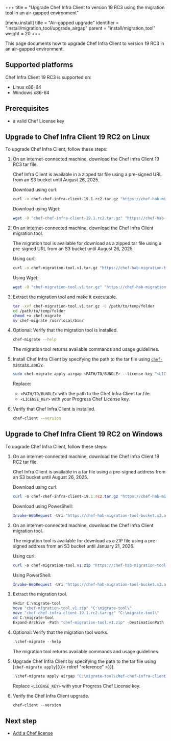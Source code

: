 +++
title = "Upgrade Chef Infra Client to version 19 RC3 using the migration tool in an air-gapped environment"

[menu.install]
title = "Air-gapped upgrade"
identifier = "install/migration_tool/upgrade_airgap"
parent = "install/migration_tool"
weight = 20
+++

This page documents how to upgrade Chef Infra Client to version 19 RC3 in an air-gapped environment.

## Supported platforms

Chef Infra Client 19 RC3 is supported on:

- Linux x86-64
- Windows x86-64

## Prerequisites

- a valid Chef License key

## Upgrade to Chef Infra Client 19 RC2 on Linux

To upgrade Chef Infra Client, follow these steps:

1. On an internet-connected machine, download the Chef Infra Client 19 RC3 tar file.

    Chef Infra Client is available in a zipped tar file using a pre-signed URL from an S3 bucket until August 26, 2025.

    Download using curl:

    ```sh
    curl -o chef-chef-infra-client-19.1.rc2.tar.gz "https://chef-hab-migration-tool-bucket.s3.amazonaws.com/rc2_hab_pkg_chef_client/rc2_tar_folder/chef-chef-infra-client-19.1.rc2.tar.gz?AWSAccessKeyId=AKIAW4FPVFT6BIP2EQW7&Signature=Q91HiSIzOxffl52La8EvqSXSqWk%3D&Expires=1756222682"
    ```

    Download using Wget:

    ```sh
    wget -O "chef-chef-infra-client-19.1.rc2.tar.gz" "https://chef-hab-migration-tool-bucket.s3.amazonaws.com/rc2_hab_pkg_chef_client/rc2_tar_folder/chef-chef-infra-client-19.1.rc2.tar.gz?AWSAccessKeyId=AKIAW4FPVFT6BIP2EQW7&Signature=Q91HiSIzOxffl52La8EvqSXSqWk%3D&Expires=1756222682"
    ```

1. On an internet-connected machine, download the Chef Infra Client migration tool.

    The migration tool is available for download as a zipped tar file using a pre-signed URL from an S3 bucket until August 26, 2025.

    Using curl:

    ```sh
    curl -o chef-migration-tool.v1.tar.gz "https://chef-hab-migration-tool-bucket.s3.amazonaws.com/rc2_hab_pkg_chef_client/rc2_migration_tool/migration-tools_Linux_x86_64.tar.gz?AWSAccessKeyId=AKIAW4FPVFT6BIP2EQW7&Signature=hbgCCCl9r48WHDP%2FFQtNTN9pFJw%3D&Expires=1756222424"
    ```

    Using Wget:

    ```sh
    wget -O "chef-migration-tool.v1.tar.gz" "https://chef-hab-migration-tool-bucket.s3.amazonaws.com/rc2_hab_pkg_chef_client/rc2_migration_tool/migration-tools_Linux_x86_64.tar.gz?AWSAccessKeyId=AKIAW4FPVFT6BIP2EQW7&Signature=hbgCCCl9r48WHDP%2FFQtNTN9pFJw%3D&Expires=1756222424"
    ```

1. Extract the migration tool and make it executable.

    ```sh
    tar -xvf chef-migration-tool.v1.tar.gz -C /path/to/temp/folder
    cd /path/to/temp/folder
    chmod +x chef-migrate
    mv chef-migrate /usr/local/bin/
    ```

1. Optional: Verify that the migration tool is installed.

    ```sh
    chef-migrate --help
    ```

    The migration tool returns available commands and usage guidelines.

1. Install Chef Infra Client by specifying the path to the tar file using [`chef-migrate apply`](reference).

    ```sh
    sudo chef-migrate apply airgap <PATH/TO/BUNDLE> --license-key "<LICENSE_KEY>"
    ```

    Replace:

    - `<PATH/TO/BUNDLE>` with the path to the Chef Infra Client tar file.
    - `<LICENSE_KEY>` with your Progress Chef License key.

1. Verify that Chef Infra Client is installed.

    ```sh
    chef-client --version
    ```

## Upgrade to Chef Infra Client 19 RC2 on Windows

To upgrade Chef Infra Client, follow these steps:

1. On an internet-connected machine, download the Chef Infra Client 19 RC2 tar file.

    Chef Infra Client is available in a tar file using a pre-signed address from an S3 bucket until August 26, 2025.

    Download using curl:

    ```powershell
    curl -o chef-chef-infra-client-19.1.rc2.tar.gz "https://chef-hab-migration-tool-bucket.s3.amazonaws.com/rc2_hab_pkg_chef_client/rc2_tar_folder/Windows/chef-chef-infra-client-19.1.rc2.windows.tar.gz?AWSAccessKeyId=AKIAW4FPVFT6BIP2EQW7&Signature=VCLjoJMbgSC%2Fkos4P%2BR2Ikm0Jww%3D&Expires=1767840014"
    ```

    Download using PowerShell:

    ```powershell
    Invoke-WebRequest -Uri "https://chef-hab-migration-tool-bucket.s3.amazonaws.com/rc2_hab_pkg_chef_client/rc2_tar_folder/Windows/chef-chef-infra-client-19.1.rc2.windows.tar.gz?AWSAccessKeyId=AKIAW4FPVFT6BIP2EQW7&Signature=VCLjoJMbgSC%2Fkos4P%2BR2Ikm0Jww%3D&Expires=1767840014" -OutFile "chef-chef-infra-client-19.1.rc2.tar.gz"
    ```

1. On an internet-connected machine, download the Chef Infra Client migration tool.

    The migration tool is available for download as a ZIP file using a pre-signed address from an S3 bucket until January 21, 2026.

    Using curl:

    ```powershell
    curl -o chef-migration-tool.v1.zip "https://chef-hab-migration-tool-bucket.s3.amazonaws.com/rc2_hab_pkg_chef_client/rc2_migration_tool/Windows/migration-tools_Windows_x86_64.zip?AWSAccessKeyId=AKIAW4FPVFT6BIP2EQW7&Signature=i5K3bQIqD35chzrTtS2uerU7ZDE%3D&Expires=1768953772"
    ```

    Using PowerShell:

    ```powershell
    Invoke-WebRequest -Uri "https://chef-hab-migration-tool-bucket.s3.amazonaws.com/rc2_hab_pkg_chef_client/rc2_migration_tool/Windows/migration-tools_Windows_x86_64.zip?AWSAccessKeyId=AKIAW4FPVFT6BIP2EQW7&Signature=i5K3bQIqD35chzrTtS2uerU7ZDE%3D&Expires=1768953772" -OutFile "chef-migration-tool.v1.zip"
    ```

1. Extract the migration tool.

    ```powershell
    mkdir C:\migrate-tool
    move "chef-migration-tool.v1.zip" "C:\migrate-tool\"
    move "chef-chef-infra-client-19.1.rc2.tar.gz" "C:\migrate-tool\"
    cd C:\migrate-tool
    Expand-Archive -Path "chef-migration-tool.v1.zip" -DestinationPath "."
    ```

1. Optional: Verify that the migration tool works.

    ```powershell
    .\chef-migrate --help
    ```

    The migration tool returns available commands and usage guidelines.

1. Upgrade Chef Infra Client by specifying the path to the tar file using [`chef-migrate apply`]({{< relref "reference" >}}).

    ```powershell
    .\chef-migrate apply airgap "C:\migrate-tool\chef-chef-infra-client-19.1.rc2.tar.gz" --license-key "<LICENSE_KEY>"
    ```

    Replace `<LICENSE_KEY>` with your Progress Chef License key.

1. Verify the Chef Infra Client upgrade.

    ```powershell
    chef-client --version
    ```

## Next step

- [Add a Chef license](/license)
